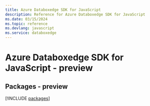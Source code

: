 ```yaml
---
title: Azure Databoxedge SDK for JavaScript
description: Reference for Azure Databoxedge SDK for JavaScript
ms.date: 03/15/2024
ms.topic: reference
ms.devlang: javascript
ms.service: databoxedge
---
```

# Azure Databoxedge SDK for JavaScript - preview
## Packages - preview
[!INCLUDE [packages](databoxedge-index.md)]